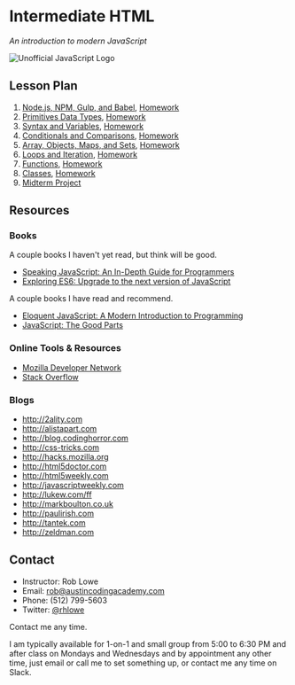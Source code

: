 # Intermediate HTML

*An introduction to modern JavaScript*

![Unofficial JavaScript Logo](http://upload.wikimedia.org/wikipedia/commons/thumb/9/99/Unofficial_JavaScript_logo_2.svg/200px-Unofficial_JavaScript_logo_2.svg.png)

## Lesson Plan

1. [Node.js, NPM, Gulp, and Babel](lessons/01.md), [Homework](homework/01.md)
1. [Primitives Data Types](lessons/02.md), [Homework](homework/02.md)
1. [Syntax and Variables](lessons/03.md), [Homework](homework/03.md)
1. [Conditionals and Comparisons](lessons/04.md), [Homework](homework/04.md)
1. [Array, Objects, Maps, and Sets](lessons/05.md), [Homework](homework/05.md)
1. [Loops and Iteration](lessons/06.md), [Homework](homework/06.md)
1. [Functions](lessons/07.md), [Homework](homework/07.md)
1. [Classes](lessons/08.md), [Homework](homework/08.md)
1. [Midterm Project](homework/midterm.md)

## Resources

### Books

A couple books I haven't yet read, but think will be good.

* [Speaking JavaScript: An In-Depth Guide for Programmers](http://speakingjs.com)
* [Exploring ES6: Upgrade to the next version of JavaScript](http://exploringjs.com)

A couple books I have read and recommend.

* [Eloquent JavaScript: A Modern Introduction to Programming](http://eloquentjavascript.net)
* [JavaScript: The Good Parts](http://www.amazon.com/exec/obidos/ASIN/0596517742/wrrrldwideweb)

### Online Tools & Resources

* [Mozilla Developer Network](http://developer.mozilla.org/en-US/docs/Web/JavaScript)
* [Stack Overflow](http://stackoverflow.com/questions/tagged/javascript)

### Blogs

- http://2ality.com
- http://alistapart.com
- http://blog.codinghorror.com
- http://css-tricks.com
- http://hacks.mozilla.org
- http://html5doctor.com
- http://html5weekly.com
- http://javascriptweekly.com
- http://lukew.com/ff
- http://markboulton.co.uk
- http://paulirish.com
- http://tantek.com
- http://zeldman.com

## Contact

* Instructor: Rob Lowe
* Email: rob@austincodingacademy.com
* Phone: (512) 799-5603
* Twitter: [@rhlowe](https://twitter.com/rhlowe)

Contact me any time.

I am typically available for 1-on-1 and small group from 5:00 to 6:30 PM and after class on Mondays and Wednesdays and by appointment any other time, just email or call me to set something up, or contact me any time on Slack.
